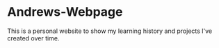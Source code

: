 # Andrews-Webpage
This is a personal website to show my learning history and projects I've created over time.
